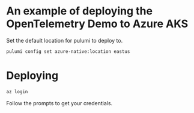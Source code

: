 # An example of deploying the OpenTelemetry Demo to Azure AKS


Set the default location for pulumi to deploy to.
```bash
pulumi config set azure-native:location eastus
```

# Deploying

```bash
az login
```

Follow the prompts to get your credentials.